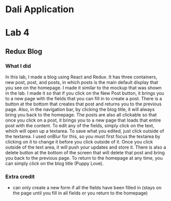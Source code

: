 # Dali Application
# Lab 4
## Redux Blog

### What I did
In this lab, I made a blog using React and Redux. It has three containers, new post, post, and posts, in which posts is the main default display that you see on the homepage. I made it similar to the mockup that was shown in the lab. I made it so that if you click on the New Post button, it brings you to a new page with the fields that you can fill in to create a post. There is a button at the bottom that creates that post and returns you to the previous page. Also, in the navigation bar, by clicking the blog title, it will always bring you back to the homepage. The posts are also all clickable so that once you click on a post, it brings you to a new page that loads that entire post with the content. To edit any of the fields, simply click on the text, which will open up a textarea. To save what you edited, just click outside of the textarea. I used onBlur for this, so you must first focus the textarea by clicking on it to change it before you click outside of it. Once you click outside of the text area, it will push your updates and store it. There is also a delete button at the bottom of the screen that will delete that post and bring you back to the previous page. To return to the homepage at any time, you can simply click on the blog title (Puppy Love).

### Extra credit
* can only create a new form if all the fields have been filled in (stays on the page until you fill in all fields or you return to the homepage)
